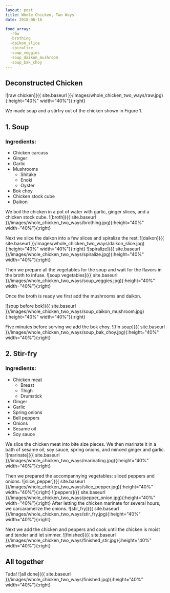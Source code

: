 ```yaml
---
layout: post
title: Whole Chicken, Two Ways
date: 2018-06-16

food_array:
  -raw
  -brothing
  -daikon_slice
  -spiralize
  -soup_veggies
  -soup_daikon_mushroom
  -soup_bak_choy
---
```


## Deconstructed Chicken

![raw chicken]({{ site.baseurl }}/images/whole_chicken_two_ways/raw.jpg){:height="40%" width="40%"}{:right}

We made soup and a stirfry out of the chicken shown in Figure 1.  

## 1. Soup
### Ingredients:
* Chicken carcass
* Ginger
* Garlic
* Mushrooms
  * Shitake
  * Enoki
  * Oyster
* Bok choy
* Chicken stock cube
* Daikon


We boil the chicken in a pot of water with garlic, ginger slices, and a chicken stock cube.
![broth]({{ site.baseurl }}/images/whole_chicken_two_ways/brothing.jpg){:height="40%" width="40%"}{:right}

Next we slice the daikon into a few slices and spiralize the rest.
![daikon]({{ site.baseurl }}/images/whole_chicken_two_ways/daikon_slice.jpg){:height="40%" width="40%"}{:right}
![spiralize]({{ site.baseurl }}/images/whole_chicken_two_ways/spiralize.jpg){:height="40%" width="40%"}{:right}

Then we prepare all the vegetables for the soup and wait for the flavors in the broth to infuse.
![soup vegetables]({{ site.baseurl }}/images/whole_chicken_two_ways/soup_veggies.jpg){:height="40%" width="40%"}{:right}

Once the broth is ready we first add the mushrooms and daikon.

![soup before bok]({{ site.baseurl }}/images/whole_chicken_two_ways/soup_daikon_mushroom.jpg){:height="40%" width="40%"}{:right}

Five minutes before serving we add the bok choy.
![fin soup]({{ site.baseurl }}/images/whole_chicken_two_ways/soup_bak_choy.jpg){:height="40%" width="40%"}{:right}

## 2. Stir-fry
### Ingredients:
* Chicken meat
  * Breast
  * Thigh
  * Drumstick
* Ginger
* Garlic
* Spring onions
* Bell peppers
* Onions
* Sesame oil
* Soy sauce

We slice the chicken meat into bite size pieces. We then marinate it in a bath of sesame oil, soy sauce, spring onions, and minced ginger and garlic.
![marinate]({{ site.baseurl }}/images/whole_chicken_two_ways/marinating.jpg){:height="40%" width="40%"}{:right}

Then we prepared the accompannying vegetables: sliced peppers and onions.
![slice_pepper]({{ site.baseurl }}/images/whole_chicken_two_ways/slice_pepper.jpg){:height="40%" width="40%"}{:right}
![peppers]({{ site.baseurl }}/images/whole_chicken_two_ways/pepper_onion.jpg){:height="40%" width="40%"}{:right}
After letting the chicken marinate for several hours, we carcaramelize the onions.
![stir_fry]({{ site.baseurl }}/images/whole_chicken_two_ways/stir_fry.jpg){:height="40%" width="40%"}{:right}

Next we add the chicken and peppers and cook until the chicken is moist and tender and let simmer.
![finished]({{ site.baseurl }}/images/whole_chicken_two_ways/finished_stir.jpg){:height="40%" width="40%"}{:right}

## All together
Tada!
![all done]({{ site.baseurl }}/images/whole_chicken_two_ways/finished.jpg){:height="40%" width="40%"}{:right}
